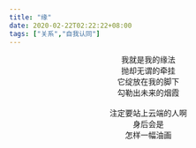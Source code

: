 ```yaml
---
title: "缘"
date: 2020-02-22T02:22:22+08:00
tags: ["关系","自我认同"]
---
```

<center>
我就是我的缘法 <br>
抛却无谓的牵挂 <br>
它绽放在我的脚下 <br>
勾勒出未来的烟霞 <br><br>
注定要站上云端的人啊 <br>
身后会是 <br>
怎样一幅油画
</center>

